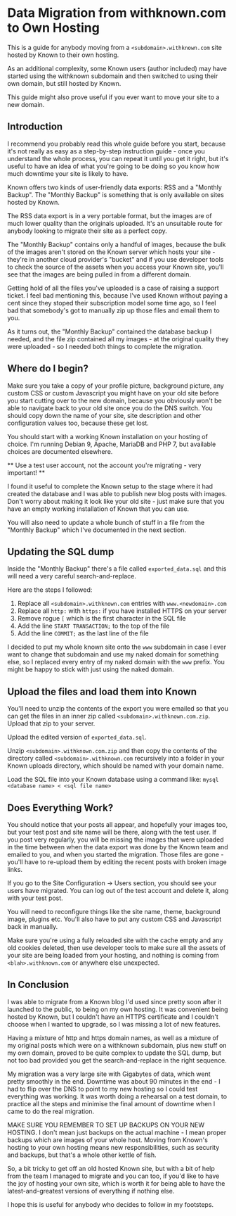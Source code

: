 # Data Migration from withknown.com to Own Hosting

This is a guide for anybody moving from a `<subdomain>.withknown.com` site hosted by Known to their own hosting.

As an additional complexity, some Known users (author included) may have started using the withknown subdomain and then switched to using their own domain, but still hosted by Known.

This guide might also prove useful if you ever want to move your site to a new domain.

## Introduction

I recommend you probably read this whole guide before you start, because it's not really as easy as a step-by-step instruction guide - once you understand the whole process, you can repeat it until you get it right, but it's useful to have an idea of what you're going to be doing so you know how much downtime your site is likely to have.

Known offers two kinds of user-friendly data exports: RSS and a "Monthly Backup". The "Monthly Backup" is something that is only available on sites hosted by Known.

The RSS data export is in a very portable format, but the images are of much lower quality than the originals uploaded. It's an unsuitable route for anybody looking to migrate their site as a perfect copy.

The "Monthly Backup" contains only a handful of images, because the bulk of the images aren't stored on the Known server which hosts your site - they're in another cloud provider's "bucket" and if you use developer tools to check the source of the assets when you access your Known site, you'll see that the images are being pulled in from a different domain.

Getting hold of all the files you've uploaded is a case of raising a support ticket. I feel bad mentioning this, because I've used Known without paying a cent since they stoped their subscription model some time ago, so I feel bad that somebody's got to manually zip up those files and email them to you.

As it turns out, the "Monthly Backup" contained the database backup I needed, and the file zip contained all my images - at the original quality they were uploaded - so I needed both things to complete the migration.

## Where do I begin?

Make sure you take a copy of your profile picture, background picture, any custom CSS or custom Javascript you might have on your old site before you start cutting over to the new domain, because you obviously won't be able to navigate back to your old site once you do the DNS switch. You should copy down the name of your site, site description and other configuration values too, because these get lost.

You should start with a working Known installation on your hosting of choice. I'm running Debian 9, Apache, MariaDB and PHP 7, but available choices are documented elsewhere.

** Use a test user account, not the account you're migrating - very important! **

I found it useful to complete the Known setup to the stage where it had created the database and I was able to publish new blog posts with images. Don't worry about making it look like your old site - just make sure that you have an empty working installation of Known that you can use.

You will also need to update a whole bunch of stuff in a file from the "Monthly Backup" which I've documented in the next section.

## Updating the SQL dump

Inside the "Monthly Backup" there's a file called `exported_data.sql` and this will need a very careful search-and-replace.

Here are the steps I followed:
1. Replace all `<subdomain>.withknown.com` entries with `www.<newdomain>.com`
2. Replace all `http:` with `https:` if you have installed HTTPS on your server
3. Remove rogue `[` which is the first character in the SQL file
4. Add the line `START TRANSACTION;` to the top of the file
5. Add the line `COMMIT;` as the last line of the file

I decided to put my whole known site onto the `www` subdomain in case I ever want to change that subdomain and use my naked domain for something else, so I replaced every entry of my naked domain with the `www` prefix. You might be happy to stick with just using the naked domain.

## Upload the files and load them into Known

You'll need to unzip the contents of the export you were emailed so that you can get the files in an inner zip called `<subdomain>.withknown.com.zip`. Upload that zip to your server.

Upload the edited version of `exported_data.sql`.

Unzip `<subdomain>.withknown.com.zip` and then copy the contents of the directory called `<subdomain>.withknown.com` recursively into a folder in your Known uploads directory, which should be named with your domain name.

Load the SQL file into your Known database using a command like: `mysql <database name> < <sql file name>`

## Does Everything Work?

You should notice that your posts all appear, and hopefully your images too, but your test post and site name will be there, along with the test user. If you post very regularly, you will be missing the images that were uploaded in the time between when the data export was done by the Known team and emailed to you, and when you started the migration. Those files are gone - you'll have to re-upload them by editing the recent posts with broken image links.

If you go to the Site Configuration -> Users section, you should see your users have migrated. You can log out of the test account and delete it, along with your test post.

You will need to reconfigure things like the site name, theme, background image, plugins etc. You'll also have to put any custom CSS and Javascript back in manually.

Make sure you're using a fully reloaded site with the cache empty and any old cookies deleted, then use developer tools to make sure all the assets of your site are being loaded from your hosting, and nothing is coming from `<blah>.withknown.com` or anywhere else unexpected.

## In Conclusion

I was able to migrate from a Known blog I'd used since pretty soon after it launched to the public, to being on my own hosting. It was convenient being hosted by Known, but I couldn't have an HTTPS certificate and I couldn't choose when I wanted to upgrade, so I was missing a lot of new features.

Having a mixture of http and https domain names, as well as a mixture of my original posts which were on a withknown subdomain, plus new stuff on my own domain, proved to be quite complex to update the SQL dump, but not too bad provided you get the search-and-replace in the right sequence.

My migration was a very large site with Gigabytes of data, which went pretty smoothly in the end. Downtime was about 90 minutes in the end - I had to flip over the DNS to point to my new hosting so I could test everything was working. It was worth doing a rehearsal on a test domain, to practice all the steps and minimise the final amount of downtime when I came to do the real migration.

MAKE SURE YOU REMEMBER TO SET UP BACKUPS ON YOUR NEW HOSTING. I don't mean just backups on the actual machine - I mean proper backups which are images of your whole host. Moving from Known's hosting to your own hosting means new responsibilities, such as security and backups, but that's a whole other kettle of fish.

So, a bit tricky to get off an old hosted Known site, but with a bit of help from the team I managed to migrate and you can too, if you'd like to have the joy of hosting your own site, which is worth it for being able to have the latest-and-greatest versions of everything if nothing else.

I hope this is useful for anybody who decides to follow in my footsteps.

